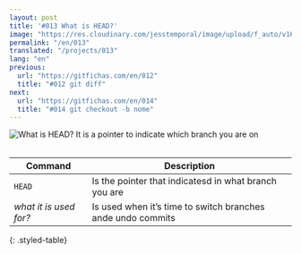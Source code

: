 ```yaml
---
layout: post
title: '#013 What is HEAD?'
image: "https://res.cloudinary.com/jesstemporal/image/upload/f_auto/v1642878596/gitfichas/en/013/thumbnail_jhlnr2.jpg"
permalink: "/en/013"
translated: "/projects/013"
lang: "en"
previous:
  url: "https://gitfichas.com/en/012"
  title: "#012 git diff"
next:
  url: "https://gitfichas.com/en/014"
  title: "#014 git checkout -b nome"
---
```


<img alt="What is HEAD? It is a pointer to indicate which branch you are on" src="https://res.cloudinary.com/jesstemporal/image/upload/v1642878596/gitfichas/en/013/full_crgtzp.jpg"><br><br>

| Command | Description |
|---------|-------------|
| `HEAD` | Is the pointer that indicatesd in what branch you are |
| _what it is used for?_ | Is used when it’s time to switch branches ande undo commits |
{: .styled-table}
